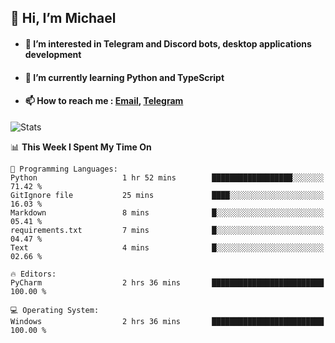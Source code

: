 ## 👋 Hi, I’m Michael
- #### 👀 I’m interested in Telegram and Discord bots, desktop applications development
- #### 🌱 I’m currently learning Python and TypeScript
- #### 📫 How to reach me : [Email](mailto:misha@kurapov.ru), [Telegram](https://t.me/mkurapov)

![Stats](https://github-readme-stats.vercel.app/api?username=krpff&show_icons=true&theme=github_dark&hide_border=true&hide=issues&count_private=true&layout=compact)


<!--START_SECTION:waka-->
📊 **This Week I Spent My Time On** 

```text
💬 Programming Languages: 
Python                   1 hr 52 mins        ██████████████████░░░░░░░   71.42 % 
GitIgnore file           25 mins             ████░░░░░░░░░░░░░░░░░░░░░   16.03 % 
Markdown                 8 mins              █░░░░░░░░░░░░░░░░░░░░░░░░   05.41 % 
requirements.txt         7 mins              █░░░░░░░░░░░░░░░░░░░░░░░░   04.47 % 
Text                     4 mins              █░░░░░░░░░░░░░░░░░░░░░░░░   02.66 % 

🔥 Editors: 
PyCharm                  2 hrs 36 mins       █████████████████████████   100.00 % 

💻 Operating System: 
Windows                  2 hrs 36 mins       █████████████████████████   100.00 % 
```


<!--END_SECTION:waka-->
